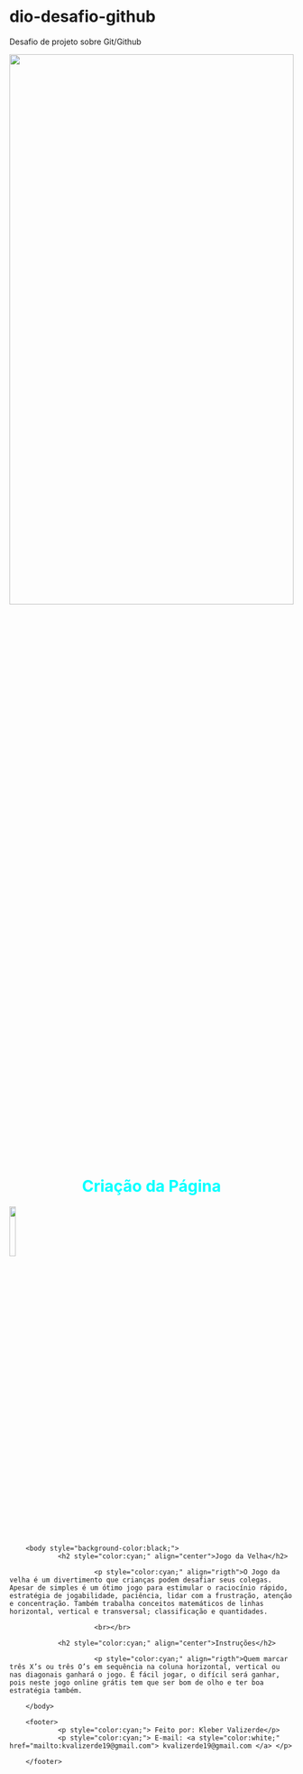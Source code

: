 # dio-desafio-github
Desafio de projeto sobre Git/Github
<html>
<meta charset="utf-8">
        <head>
                <img src="img.jogo.jpg" height="50%" width="100%"></>
                <h1 style="color:cyan;" align="center">Criação da Página</h1>
                <img src="bg.png" heigth="30%" width="15%" align"left"></>
                <title>Meu site HTML</title>
        </head>

        <body style="background-color:black;">
                <h2 style="color:cyan;" align="center">Jogo da Velha</h2>

                         <p style="color:cyan;" align="rigth">O Jogo da velha é um divertimento que crianças podem desafiar seus colegas. Apesar de simples é um ótimo jogo para estimular o raciocínio rápido, estratégia de jogabilidade, paciência, lidar com a frustração, atenção e concentração. Também trabalha conceitos matemáticos de linhas horizontal, vertical e transversal; classificação e quantidades.
        
                         <br></br>

                <h2 style="color:cyan;" align="center">Instruções</h2>

                         <p style="color:cyan;" align="rigth">Quem marcar três X’s ou três O’s em sequência na coluna horizontal, vertical ou nas diagonais ganhará o jogo. É fácil jogar, o difícil será ganhar, pois neste jogo online grátis tem que ser bom de olho e ter boa estratégia também.

        </body>   

        <footer>
                <p style="color:cyan;"> Feito por: Kleber Valizerde</p>
                <p style="color:cyan;"> E-mail: <a style="color:white;" href="mailto:kvalizerde19@gmail.com"> kvalizerde19@gmail.com </a> </p>

        </footer>

</html>
